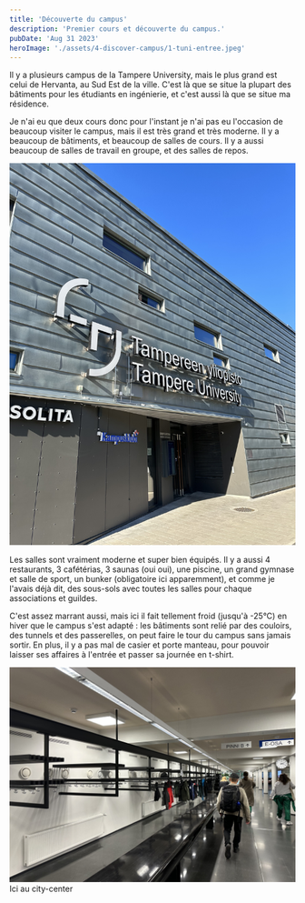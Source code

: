 ```yaml
---
title: 'Découverte du campus'
description: 'Premier cours et découverte du campus.'
pubDate: 'Aug 31 2023'
heroImage: './assets/4-discover-campus/1-tuni-entree.jpeg'
---
```


Il y a plusieurs campus de la Tampere University, mais le plus grand est celui de Hervanta, au Sud Est de la ville. C'est là que se situe la plupart des bâtiments pour les étudiants en ingénierie, et c'est aussi là que se situe ma résidence.

Je n'ai eu que deux cours donc pour l'instant je n'ai pas eu l'occasion de beaucoup visiter le campus, mais il est très grand et très moderne. Il y a beaucoup de bâtiments, et beaucoup de salles de cours. Il y a aussi beaucoup de salles de travail en groupe, et des salles de repos.

![tuni](./assets/4-discover-campus/1-tuni-entree.jpeg)

Les salles sont vraiment moderne et super bien équipés. Il y a aussi 4 restaurants, 3 cafétérias, 3 saunas (oui oui), une piscine, un grand gymnase et salle de sport, un bunker (obligatoire ici apparemment), et comme je l'avais déjà dit, des sous-sols avec toutes les salles pour chaque associations et guildes.

C'est assez marrant aussi, mais ici il fait tellement froid (jusqu'à -25°C) en hiver que le campus s'est adapté : les bâtiments sont relié par des couloirs, des tunnels et des passerelles, on peut faire le tour du campus sans jamais sortir. En plus, il y a pas mal de casier et porte manteau, pour pouvoir laisser ses affaires à l'entrée et passer sa journée en t-shirt.

![porte-manteau](./assets/4-discover-campus/2-porte-manteau.jpeg)
<span>Ici au city-center</span>
